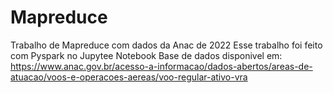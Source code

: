 # Mapreduce
Trabalho de Mapreduce com dados da Anac de 2022
Esse trabalho foi feito com Pyspark no Jupytee Notebook
Base de dados disponivel em: https://www.anac.gov.br/acesso-a-informacao/dados-abertos/areas-de-atuacao/voos-e-operacoes-aereas/voo-regular-ativo-vra
